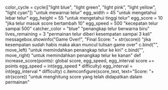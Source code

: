 color_cycle = cycle(["light blue", "light green", "light pink", "light yellow", "light cyan"]) "untuk mewarnai telur"
egg_width = 45 "untuk mengetahui lebar telur"
egg_height = 55 "untuk mengetahui tinggi telur"
egg_score = 10 "jika telur masuk score bertambah 10"
egg_speed = 500 "kecepatan telur sampai 500"
catcher_color = "blue" "penangkap telur berwarna biru"
lives_remaining = 3 "permainan telur diberi kesempatan sampai 3 kali"
 messagebox.showinfo("Game Over!", "Final Score: "+ str(score)) "jika kesempatan sudah habis maka akan muncul tulisan game over"
 c.bind("<Left>", move_left) "untuk memindahkan penangkap telur ke kiri"
 c.bind("<Right>", move_right) "untuk memindahkan penangkap telur ke kanan"
 def increase_score(points):
    global score, egg_speed, egg_interval
    score += points
    egg_speed = int(egg_speed * difficulty)
    egg_interval = int(egg_interval * difficulty)
    c.itemconfigure(score_text, text="Score: "+ str(score)) "untuk menghitung score yang telah didapatkan dalam permainan"
